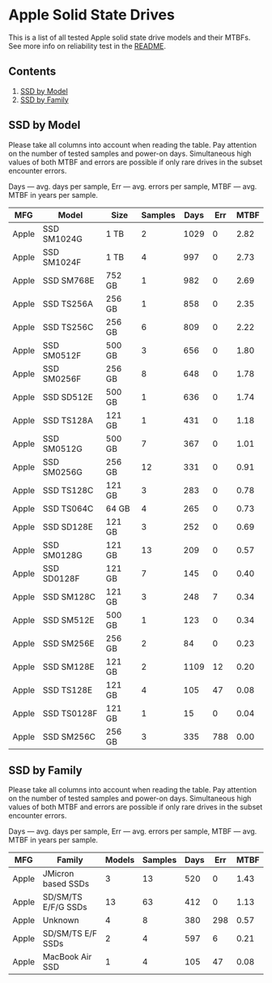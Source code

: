 Apple Solid State Drives
========================

This is a list of all tested Apple solid state drive models and their MTBFs. See
more info on reliability test in the [README](https://github.com/linuxhw/SMART).

Contents
--------

1. [ SSD by Model  ](#ssd-by-model)
2. [ SSD by Family ](#ssd-by-family)

SSD by Model
------------

Please take all columns into account when reading the table. Pay attention on the
number of tested samples and power-on days. Simultaneous high values of both MTBF
and errors are possible if only rare drives in the subset encounter errors.

Days — avg. days per sample,
Err  — avg. errors per sample,
MTBF — avg. MTBF in years per sample.

| MFG       | Model              | Size   | Samples | Days  | Err   | MTBF   |
|-----------|--------------------|--------|---------|-------|-------|--------|
| Apple     | SSD SM1024G        | 1 TB   | 2       | 1029  | 0     | 2.82   |
| Apple     | SSD SM1024F        | 1 TB   | 4       | 997   | 0     | 2.73   |
| Apple     | SSD SM768E         | 752 GB | 1       | 982   | 0     | 2.69   |
| Apple     | SSD TS256A         | 256 GB | 1       | 858   | 0     | 2.35   |
| Apple     | SSD TS256C         | 256 GB | 6       | 809   | 0     | 2.22   |
| Apple     | SSD SM0512F        | 500 GB | 3       | 656   | 0     | 1.80   |
| Apple     | SSD SM0256F        | 256 GB | 8       | 648   | 0     | 1.78   |
| Apple     | SSD SD512E         | 500 GB | 1       | 636   | 0     | 1.74   |
| Apple     | SSD TS128A         | 121 GB | 1       | 431   | 0     | 1.18   |
| Apple     | SSD SM0512G        | 500 GB | 7       | 367   | 0     | 1.01   |
| Apple     | SSD SM0256G        | 256 GB | 12      | 331   | 0     | 0.91   |
| Apple     | SSD TS128C         | 121 GB | 3       | 283   | 0     | 0.78   |
| Apple     | SSD TS064C         | 64 GB  | 4       | 265   | 0     | 0.73   |
| Apple     | SSD SD128E         | 121 GB | 3       | 252   | 0     | 0.69   |
| Apple     | SSD SM0128G        | 121 GB | 13      | 209   | 0     | 0.57   |
| Apple     | SSD SD0128F        | 121 GB | 7       | 145   | 0     | 0.40   |
| Apple     | SSD SM128C         | 121 GB | 3       | 248   | 7     | 0.34   |
| Apple     | SSD SM512E         | 500 GB | 1       | 123   | 0     | 0.34   |
| Apple     | SSD SM256E         | 256 GB | 2       | 84    | 0     | 0.23   |
| Apple     | SSD SM128E         | 121 GB | 2       | 1109  | 12    | 0.20   |
| Apple     | SSD TS128E         | 121 GB | 4       | 105   | 47    | 0.08   |
| Apple     | SSD TS0128F        | 121 GB | 1       | 15    | 0     | 0.04   |
| Apple     | SSD SM256C         | 256 GB | 3       | 335   | 788   | 0.00   |

SSD by Family
-------------

Please take all columns into account when reading the table. Pay attention on the
number of tested samples and power-on days. Simultaneous high values of both MTBF
and errors are possible if only rare drives in the subset encounter errors.

Days — avg. days per sample,
Err  — avg. errors per sample,
MTBF — avg. MTBF in years per sample.

| MFG       | Family                 | Models | Samples | Days  | Err   | MTBF   |
|-----------|------------------------|--------|---------|-------|-------|--------|
| Apple     | JMicron based SSDs     | 3      | 13      | 520   | 0     | 1.43   |
| Apple     | SD/SM/TS E/F/G SSDs    | 13     | 63      | 412   | 0     | 1.13   |
| Apple     | Unknown                | 4      | 8       | 380   | 298   | 0.57   |
| Apple     | SD/SM/TS E/F SSDs      | 2      | 4       | 597   | 6     | 0.21   |
| Apple     | MacBook Air SSD        | 1      | 4       | 105   | 47    | 0.08   |
